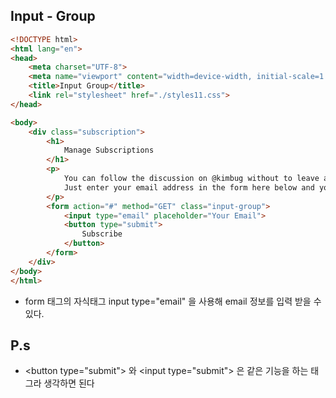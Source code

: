 ## Input - Group

```html
<!DOCTYPE html>
<html lang="en">
<head>
    <meta charset="UTF-8">
    <meta name="viewport" content="width=device-width, initial-scale=1.0">
    <title>Input Group</title>
    <link rel="stylesheet" href="./styles11.css">
</head>
```
```html
<body>
    <div class="subscription">
        <h1>
            Manage Subscriptions
        </h1>
        <p>
            You can follow the discussion on @kimbug without to leave a comment. Cool, huh?<br>
            Just enter your email address in the form here below and you are all set
        </p>
        <form action="#" method="GET" class="input-group">
            <input type="email" placeholder="Your Email">
            <button type="submit">
                Subscribe
            </button>
        </form>
    </div>
</body>
</html>
```

- form 태그의 자식태그 input type="email" 을 사용해 email 정보를 입력 받을 수 있다.



## P.s 
- &lt;button type="submit"&gt; 와 &lt;input type="submit"&gt; 은 같은 기능을 하는 태그라 생각하면 된다